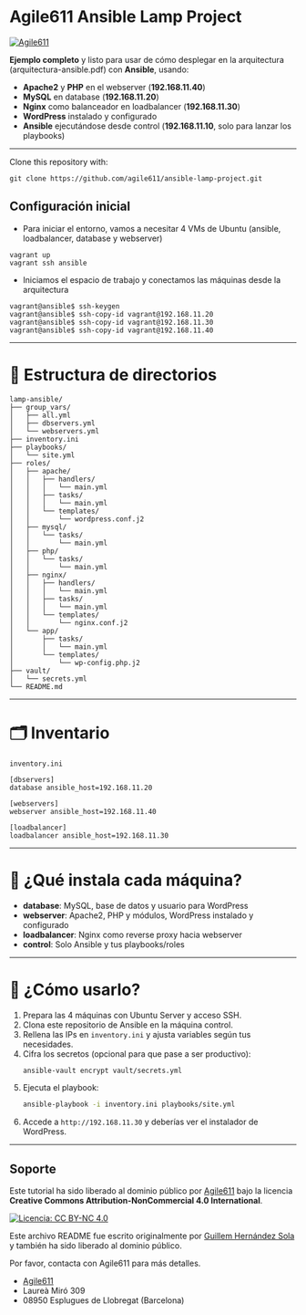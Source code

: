 # Agile611 Ansible Lamp Project
[![Agile611](https://www.agile611.com/wp-content/uploads/2020/09/cropped-logo-header.png)](http://www.agile611.com/)

**Ejemplo completo** y listo para usar de cómo desplegar en la arquitectura (arquitectura-ansible.pdf) con **Ansible**, usando:

- **Apache2** y **PHP** en el webserver (**192.168.11.40**)  
- **MySQL** en database (**192.168.11.20**)  
- **Nginx** como balanceador en loadbalancer (**192.168.11.30**)  
- **WordPress** instalado y configurado  
- **Ansible** ejecutándose desde control (**192.168.11.10**, solo para lanzar los playbooks)

---
Clone this repository with:

```shell
git clone https://github.com/agile611/ansible-lamp-project.git
```

## Configuración inicial

* Para iniciar el entorno, vamos a necesitar 4 VMs de Ubuntu (ansible, loadbalancer, database y webserver)

```shell
vagrant up 
vagrant ssh ansible
```

* Iniciamos el espacio de trabajo y conectamos las máquinas desde la arquitectura

```shell
vagrant@ansible$ ssh-keygen
vagrant@ansible$ ssh-copy-id vagrant@192.168.11.20
vagrant@ansible$ ssh-copy-id vagrant@192.168.11.30
vagrant@ansible$ ssh-copy-id vagrant@192.168.11.40
```

---

# 📁 Estructura de directorios

```
lamp-ansible/
├── group_vars/
│   ├── all.yml
│   ├── dbservers.yml
│   └── webservers.yml
├── inventory.ini
├── playbooks/
│   └── site.yml
├── roles/
│   ├── apache/
│   │   ├── handlers/
│   │   │   └── main.yml
│   │   ├── tasks/
│   │   │   └── main.yml
│   │   └── templates/
│   │       └── wordpress.conf.j2
│   ├── mysql/
│   │   └── tasks/
│   │       └── main.yml
│   ├── php/
│   │   └── tasks/
│   │       └── main.yml
│   ├── nginx/
│   │   ├── handlers/
│   │   │   └── main.yml
│   │   ├── tasks/
│   │   │   └── main.yml
│   │   └── templates/
│   │       └── nginx.conf.j2
│   └── app/
│       ├── tasks/
│       │   └── main.yml
│       └── templates/
│           └── wp-config.php.j2
├── vault/
│   └── secrets.yml
└── README.md
```

---

# 🗂️ Inventario

`inventory.ini`
```
[dbservers]
database ansible_host=192.168.11.20

[webservers]
webserver ansible_host=192.168.11.40

[loadbalancer]
loadbalancer ansible_host=192.168.11.30
```

---

# 🚦 ¿Qué instala cada máquina?

- **database**: MySQL, base de datos y usuario para WordPress
- **webserver**: Apache2, PHP y módulos, WordPress instalado y configurado
- **loadbalancer**: Nginx como reverse proxy hacia webserver
- **control**: Solo Ansible y tus playbooks/roles

---

# 🚀 ¿Cómo usarlo?

1. Prepara las 4 máquinas con Ubuntu Server y acceso SSH.
2. Clona este repositorio de Ansible en la máquina control.
3. Rellena las IPs en `inventory.ini` y ajusta variables según tus necesidades.
4. Cifra los secretos (opcional para que pase a ser productivo):
   ```sh
   ansible-vault encrypt vault/secrets.yml
   ```
5. Ejecuta el playbook:
   ```sh
   ansible-playbook -i inventory.ini playbooks/site.yml
   ```
6. Accede a `http://192.168.11.30` y deberías ver el instalador de WordPress.

---
## Soporte

Este tutorial ha sido liberado al dominio público por [Agile611](http://www.agile611.com/) bajo la licencia **Creative Commons Attribution-NonCommercial 4.0 International**.

[![Licencia: CC BY-NC 4.0](https://img.shields.io/badge/License-CC_BY--NC_4.0-lightgrey.svg)](https://creativecommons.org/licenses/by-nc/4.0/)

Este archivo README fue escrito originalmente por [Guillem Hernández Sola](https://www.linkedin.com/in/guillemhs/) y también ha sido liberado al dominio público.

Por favor, contacta con Agile611 para más detalles.

* [Agile611](http://www.agile611.com/)
* Laureà Miró 309  
* 08950 Esplugues de Llobregat (Barcelona)